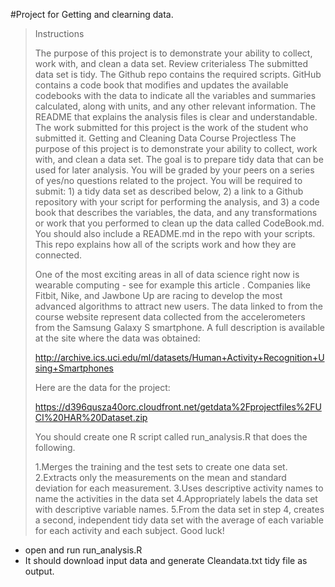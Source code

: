 
#Project for Getting and clearning data.

>Instructions
>
>The purpose of this project is to demonstrate your ability to collect, work with, and clean a data set.
>Review criterialess 
>The submitted data set is tidy.
>The Github repo contains the required scripts.
>GitHub contains a code book that modifies and updates the available codebooks with the data to indicate all the variables and summaries calculated, along with units, and any other relevant information.
>The README that explains the analysis files is clear and understandable.
>The work submitted for this project is the work of the student who submitted it.
>Getting and Cleaning Data Course Projectless 
>The purpose of this project is to demonstrate your ability to collect, work with, and clean a data set. The goal is to prepare tidy data that can be used for later analysis. You will be graded by your peers on a series of yes/no questions related to the project. You will be required to submit: 1) a tidy data set as described below, 2) a link to a Github repository with your script for performing the analysis, and 3) a code book that describes the variables, the data, and any transformations or work that you performed to clean up the data called CodeBook.md. You should also include a README.md in the repo with your scripts. This repo explains how all of the scripts work and how they are connected.
>
>One of the most exciting areas in all of data science right now is wearable computing - see for example this article . Companies like Fitbit, Nike, and Jawbone Up are racing to develop the most advanced algorithms to attract new users. The data linked to from the course website represent data collected from the accelerometers from the Samsung Galaxy S smartphone. A full description is available at the site where the data was obtained:
>
>http://archive.ics.uci.edu/ml/datasets/Human+Activity+Recognition+Using+Smartphones
>
>Here are the data for the project:
>
>https://d396qusza40orc.cloudfront.net/getdata%2Fprojectfiles%2FUCI%20HAR%20Dataset.zip
>
>You should create one R script called run_analysis.R that does the following.
>
>1.Merges the training and the test sets to create one data set.
>2.Extracts only the measurements on the mean and standard deviation for each measurement.
>3.Uses descriptive activity names to name the activities in the data set
>4.Appropriately labels the data set with descriptive variable names.
>5.From the data set in step 4, creates a second, independent tidy data set with the average of each variable for each activity and each subject.
>Good luck!

- open and run run_analysis.R
- It should download input data and generate Cleandata.txt tidy file as output.

